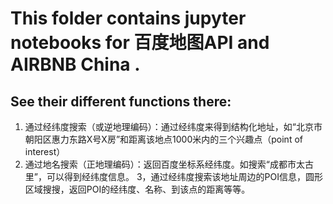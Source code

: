 # This folder contains jupyter notebooks for 百度地图API and AIRBNB China .

## See their different functions there:
1. 通过经纬度搜索（或逆地理编码）：通过经纬度来得到结构化地址，如“北京市朝阳区惠力东路X号X房”和距离该地点1000米内的三个兴趣点（point of interest）
2. 通过地名搜索（正地理编码）：返回百度坐标系经纬度。如搜索“成都市太古里”，可以得到经纬度信息。
3，通过经纬度搜索该地址周边的POI信息，圆形区域搜搜，返回POI的经纬度、名称、到该点的距离等等。
